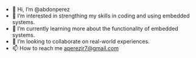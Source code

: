- 👋 Hi, I’m @abdonperez
- 👀 I’m interested in strengthing my skills in coding and using embedded systems.
- 🌱 I’m currently learning more about the functionality of embedded systems.
- 💞️ I’m looking to collaborate on real-world experiences.
- 📫 How to reach me aperezjr7@gmail.com

<!---
abdonperez/abdonperez is a ✨ special ✨ repository because its `README.md` (this file) appears on your GitHub profile.
You can click the Preview link to take a look at your changes.
--->
